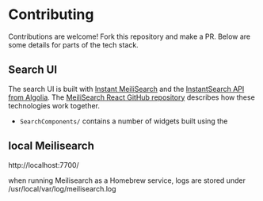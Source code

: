 # Contributing

Contributions are welcome! Fork this repository and make a PR. Below are some details for parts of the tech stack.

## Search UI

The search UI is built with [Instant MeiliSearch](https://github.com/meilisearch/instant-meilisearch) and the [InstantSearch API from Algolia](https://www.algolia.com/doc/api-reference/widgets/react/). The [MeiliSearch React GitHub repository](https://github.com/meilisearch/meilisearch-react/) describes how these technologies work together.

- `SearchComponents/` contains a number of widgets built using the

## local Meilisearch

http://localhost:7700/

when running Meilisearch as a Homebrew service, logs are stored under /usr/local/var/log/meilisearch.log
